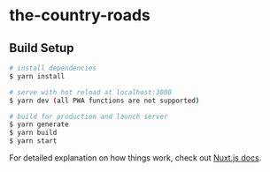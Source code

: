# the-country-roads

## Build Setup

```bash
# install dependencies
$ yarn install

# serve with hot reload at localhost:3000
$ yarn dev (all PWA functions are not supported)

# build for production and launch server
$ yarn generate
$ yarn build
$ yarn start

```

For detailed explanation on how things work, check out [Nuxt.js docs](https://nuxtjs.org).
